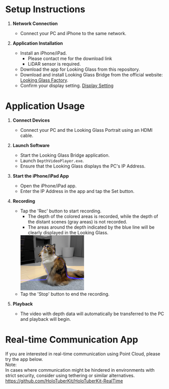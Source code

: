 # Setup Instructions

1. **Network Connection**
   - Connect your PC and iPhone to the same network.

2. **Application Installation**
   - Install an iPhone/iPad.
     * Please contact me for the download link
     * LiDAR sensor is required.
   - Download the app for Looking Glass from this repository.
   - Download and install Looking Glass Bridge from the official website: [Looking Glass Factory](https://lookingglassfactory.com/software/looking-glass-bridge).
   - Confirm your display setting. [Display Setting](https://docs.lookingglassfactory.com/software-tools/looking-glass-bridge/display-settings-on-windows)



# Application Usage

1. **Connect Devices**
   - Connect your PC and the Looking Glass Portrait using an HDMI cable.

2. **Launch Software**
   - Start the Looking Glass Bridge application.
   - Launch `DepthVideoPlayer.exe`.
   - Ensure that the Looking Glass displays the PC's IP Address.

3. **Start the iPhone/iPad App**
   - Open the iPhone/iPad app.
   - Enter the IP Address in the app and tap the Set button.

4. **Recording**
   - Tap the 'Rec' button to start recording.
     * The depth of the colored areas is recorded, while the depth of the distant scenes (gray areas) is not recorded.
     * The areas around the depth indicated by the blue line will be clearly displayed in the Looking Glass.
      <img src="https://github.com/TakashiYoshinaga/DepthVideoPlayer/blob/main/Materials/example.jpg?raw=true" width="200">
   - Tap the 'Stop' button to end the recording.

5. **Playback**
   - The video with depth data will automatically be transferred to the PC and playback will begin.
  
# Real-time Communication App
If you are interested in real-time communication using Point Cloud, please try the app below.  
Note:  
In cases where communication might be hindered in environments with strict security, consider using tethering or similar alternatives.  
https://github.com/HoloTuberKit/HoloTuberKit-RealTime


